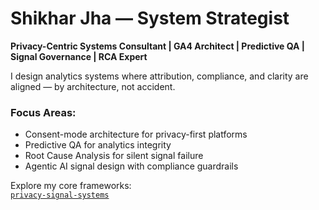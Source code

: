 # Shikhar Jha — System Strategist

**Privacy-Centric Systems Consultant | GA4 Architect | Predictive QA | Signal Governance | RCA Expert**

I design analytics systems where attribution, compliance, and clarity are aligned — by architecture, not accident.

### Focus Areas:
- Consent-mode architecture for privacy-first platforms
- Predictive QA for analytics integrity
- Root Cause Analysis for silent signal failure
- Agentic AI signal design with compliance guardrails

Explore my core frameworks:  
[`privacy-signal-systems`](https://github.com/shikhar-systems/privacy-signal-systems)
